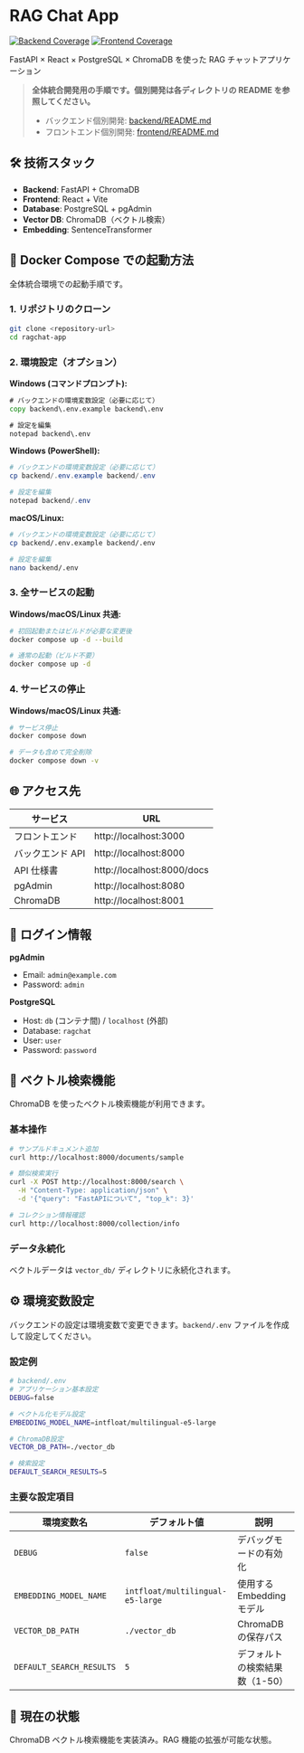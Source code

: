 # RAG Chat App

[![Backend Coverage](https://codecov.io/gh/ymtdir/ragchat-app/branch/main/graph/badge.svg?flag=backend)](https://codecov.io/gh/ymtdir/ragchat-app)
[![Frontend Coverage](https://codecov.io/gh/ymtdir/ragchat-app/branch/main/graph/badge.svg?flag=frontend)](https://codecov.io/gh/ymtdir/ragchat-app)

FastAPI × React × PostgreSQL × ChromaDB を使った RAG チャットアプリケーション

> **全体統合開発用の手順です。個別開発は各ディレクトリの README を参照してください。**
>
> - バックエンド個別開発: [backend/README.md](backend/README.md)
> - フロントエンド個別開発: [frontend/README.md](frontend/README.md)

## 🛠️ 技術スタック

- **Backend**: FastAPI + ChromaDB
- **Frontend**: React + Vite
- **Database**: PostgreSQL + pgAdmin
- **Vector DB**: ChromaDB（ベクトル検索）
- **Embedding**: SentenceTransformer

## 🚀 Docker Compose での起動方法

全体統合環境での起動手順です。

### 1. リポジトリのクローン

```bash
git clone <repository-url>
cd ragchat-app
```

### 2. 環境設定（オプション）

**Windows (コマンドプロンプト):**

```cmd
# バックエンドの環境変数設定（必要に応じて）
copy backend\.env.example backend\.env

# 設定を編集
notepad backend\.env
```

**Windows (PowerShell):**

```powershell
# バックエンドの環境変数設定（必要に応じて）
cp backend/.env.example backend/.env

# 設定を編集
notepad backend/.env
```

**macOS/Linux:**

```bash
# バックエンドの環境変数設定（必要に応じて）
cp backend/.env.example backend/.env

# 設定を編集
nano backend/.env
```

### 3. 全サービスの起動

**Windows/macOS/Linux 共通:**

```bash
# 初回起動またはビルドが必要な変更後
docker compose up -d --build

# 通常の起動（ビルド不要）
docker compose up -d
```

### 4. サービスの停止

**Windows/macOS/Linux 共通:**

```bash
# サービス停止
docker compose down

# データも含めて完全削除
docker compose down -v
```

## 🌐 アクセス先

| サービス         | URL                        |
| ---------------- | -------------------------- |
| フロントエンド   | http://localhost:3000      |
| バックエンド API | http://localhost:8000      |
| API 仕様書       | http://localhost:8000/docs |
| pgAdmin          | http://localhost:8080      |
| ChromaDB         | http://localhost:8001      |

## 🔐 ログイン情報

**pgAdmin**

- Email: `admin@example.com`
- Password: `admin`

**PostgreSQL**

- Host: `db` (コンテナ間) / `localhost` (外部)
- Database: `ragchat`
- User: `user`
- Password: `password`

## 🧠 ベクトル検索機能

ChromaDB を使ったベクトル検索機能が利用できます。

### 基本操作

```bash
# サンプルドキュメント追加
curl http://localhost:8000/documents/sample

# 類似検索実行
curl -X POST http://localhost:8000/search \
  -H "Content-Type: application/json" \
  -d '{"query": "FastAPIについて", "top_k": 3}'

# コレクション情報確認
curl http://localhost:8000/collection/info
```

### データ永続化

ベクトルデータは `vector_db/` ディレクトリに永続化されます。

## ⚙️ 環境変数設定

バックエンドの設定は環境変数で変更できます。`backend/.env` ファイルを作成して設定してください。

### 設定例

```bash
# backend/.env
# アプリケーション基本設定
DEBUG=false

# ベクトル化モデル設定
EMBEDDING_MODEL_NAME=intfloat/multilingual-e5-large

# ChromaDB設定
VECTOR_DB_PATH=./vector_db

# 検索設定
DEFAULT_SEARCH_RESULTS=5
```

### 主要な設定項目

| 環境変数名               | デフォルト値                     | 説明                           |
| ------------------------ | -------------------------------- | ------------------------------ |
| `DEBUG`                  | `false`                          | デバッグモードの有効化         |
| `EMBEDDING_MODEL_NAME`   | `intfloat/multilingual-e5-large` | 使用する Embedding モデル      |
| `VECTOR_DB_PATH`         | `./vector_db`                    | ChromaDB の保存パス            |
| `DEFAULT_SEARCH_RESULTS` | `5`                              | デフォルトの検索結果数（1-50） |

## 📝 現在の状態

ChromaDB ベクトル検索機能を実装済み。RAG 機能の拡張が可能な状態。
